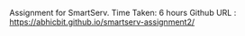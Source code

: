 Assignment for SmartServ.
Time Taken: 6 hours
Github URL : https://abhicbit.github.io/smartserv-assignment2/
